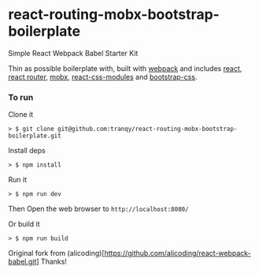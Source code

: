 # react-routing-mobx-bootstrap-boilerplate

Simple React Webpack Babel Starter Kit

Thin as possible boilerplate with, built with [webpack](https://webpack.github.io/) and includes [react](https://facebook.github.io/react/), [react router](https://github.com/reactjs/react-router), [mobx](https://github.com/mobxjs/mobx), [react-css-modules](https://github.com/gajus/react-css-modules) and [bootstrap-css](https://github.com/StevenIseki/bootstrap-css).

### To run

Clone it
```
> $ git clone git@github.com:tranqy/react-routing-mobx-bootstrap-boilerplate.git
```

Install deps

```
> $ npm install
```

Run it

```
> $ npm run dev
```

Then Open the web browser to `http://localhost:8080/`

Or build it

```
> $ npm run build
```

Original fork from (alicoding)[https://github.com/alicoding/react-webpack-babel.git] Thanks!
